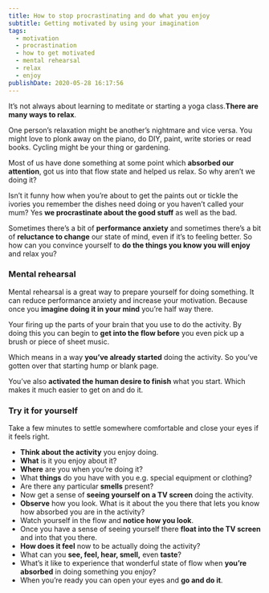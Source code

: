 ```yaml
---
title: How to stop procrastinating and do what you enjoy
subtitle: Getting motivated by using your imagination
tags:
  - motivation
  - procrastination
  - how to get motivated
  - mental rehearsal
  - relax
  - enjoy
publishDate: 2020-05-28 16:17:56
---
```


It’s not always about learning to meditate or starting a yoga class.**There are many ways to relax**.

One person’s relaxation might be another’s nightmare and vice versa. You might love to plonk away on the piano, do DIY, paint, write stories or read books. Cycling might be your thing or gardening.

Most of us have done something at some point which **absorbed our attention**, got us into that flow state and helped us relax. So why aren’t we doing it?

Isn’t it funny how when you’re about to get the paints out or tickle the ivories you remember the dishes need doing or you haven’t called your mum? Yes **we procrastinate about the good stuff** as well as the bad.

Sometimes there’s a bit of **performance anxiety** and sometimes there’s a bit of **reluctance to change** our state of mind, even if it’s to feeling better. So how can you convince yourself to **do the things you know you will enjoy** and relax you?

### Mental rehearsal

Mental rehearsal is a great way to prepare yourself for doing something. It can reduce performance anxiety and increase your motivation. Because once you **imagine doing it in your mind** you’re half way there.

Your firing up the parts of your brain that you use to do the activity. By doing this you can begin to **get into the flow before** you even pick up a brush or piece of sheet music.

Which means in a way **you’ve already started** doing the activity. So you’ve gotten over that starting hump or blank page.

You’ve also **activated the human desire to finish** what you start. Which makes it much easier to get on and do it.

### Try it for yourself

Take a few minutes to settle somewhere comfortable and close your eyes if it feels right.

* **Think about the activity** you enjoy doing.
* **What** is it you enjoy about it?
* **Where** are you when you’re doing it?
* What **things** do you have with you e.g. special equipment or clothing?
* Are there any particular **smells** present?
* Now get a sense of **seeing yourself on a TV screen** doing the activity.
* **Observe** how you look. What is it about the you there that lets you know how absorbed you are in the activity?
* Watch yourself in the flow and **notice how you look**.
* Once you have a sense of seeing yourself there **float into the TV screen** and into that you there.
* **How does it feel** now to be actually doing the activity?
* What can you **see, feel, hear, smell,** even **taste**?
* What’s it like to experience that wonderful state of flow when **you’re absorbed** in doing something you enjoy?
* When you’re ready you can open your eyes and **go and do it**.